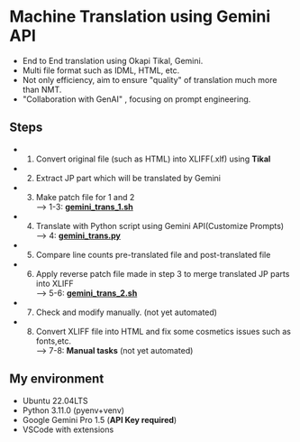 # Machine Translation using Gemini API  
* End to End translation using Okapi Tikal, Gemini.
* Multi file format such as IDML, HTML, etc. 
* Not only efficiency, aim to ensure "quality" of translation much more than NMT. 
* "Collaboration with GenAI" , focusing on prompt engineering.
## Steps
* 1. Convert original file (such as HTML) into XLIFF(.xlf) using **Tikal**
* 2. Extract JP part which will be translated by Gemini
* 3. Make patch file for 1 and 2 <br>
--> 1-3: **[gemini_trans_1.sh](./gemini_trans_1.sh)**
* 4. Translate with Python script using Gemini API(Customize Prompts)<br>
--> 4: **[gemini_trans.py](./gemini_trans.py)**
* 5. Compare line counts pre-translated file and post-translated file
* 6. Apply reverse patch file made in step 3 to merge translated JP parts into XLIFF<br>
--> 5-6: **[gemini_trans_2.sh](./gemini_trans_2.sh)**
* 7. Check and modify manually. (not yet automated)
* 8. Convert XLIFF file into HTML and fix some cosmetics issues such as fonts,etc. <br>
--> 7-8: **Manual tasks** (not yet automated)

## My environment
* Ubuntu 22.04LTS 
* Python 3.11.0 (pyenv+venv)
* Google Gemini Pro 1.5 (**API Key required**)
* VSCode with extensions 
